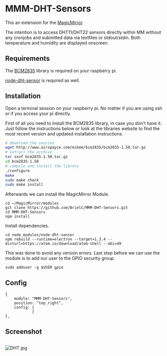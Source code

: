 # MMM-DHT-Sensors
This an extension for the [MagicMirror](https://github.com/MichMich/MagicMirror).

The intention is to access DHT11/DHT22 sensors directly within MM without any cronjobs and submitted data via textfiles or stdout/stdin. Both temperature and humidity are displayed onscreen. 

## Requirements

The  [BCM2835](http://www.airspayce.com/mikem/bcm2835/) library is required on your raspberry pi.

[node-dht-sensor](https://github.com/momenso/node-dht-sensor) is required as well.

## Installation

Open a terminal session on your raspberry pi. No matter if you are using ssh or if you access your pi directly.

First of all you need to install the BCM2835 library, in case you don't have it. Just follow the instructions below or look at the libraries website to find the most recent version and updated installation instructions.
```bash
# download the sources
wget http://www.airspayce.com/mikem/bcm2835/bcm2835-1.50.tar.gz
# extract the archive
tar zxvf bcm2835-1.50.tar.gz
cd bcm2835-1.50
# compile and install the library
./configure
make
sudo make check
sudo make install
```

Afterwards we can install the MagicMirror Module. 
```
cd ~/MagicMirror/modules
git clone https://github.com/BrielC/MMM-DHT-Sensors.git
cd MMM-DHT-Sensors
npm install
``` 
Install dependencies. 
```
cd node_modules/node-dht-sensor
npm rebuild --runtime=electron --target=1.3.4 --disturl=https://atom.io/download/atom-shell --abi=49
```
This was done to avoid any version errors.
Last step before we can use the module is to add our user to the GPIO security group.
```
sudo adduser -g $USER gpio
```

## Config
```
{
	module: "MMM-DHT-Sensors",
	position: "top_right",
  	config: {
      		}
},
```
## Screenshot
```
```
![DHT jpg](https://user-images.githubusercontent.com/52597141/108412958-17047a00-7233-11eb-878b-a4f6d5a29dc7.jpg)
```
